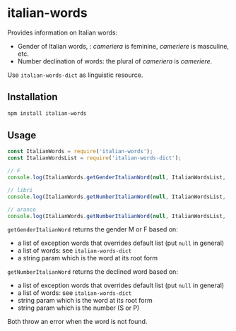# italian-words

Provides information on Italian words:

* Gender of Italian words, : _cameriera_ is feminine, _cameriere_ is masculine, etc.
* Number declination of words: the plural of _cameriera_ is _cameriere_.

Use `italian-words-dict` as linguistic resource.

## Installation 
```sh
npm install italian-words
```

## Usage

```javascript
const ItalianWords = require('italian-words');
const ItalianWordsList = require('italian-words-dict');

// F
console.log(ItalianWords.getGenderItalianWord(null, ItalianWordsList, 'cameriera'));

// libri
console.log(ItalianWords.getNumberItalianWord(null, ItalianWordsList, 'libro', 'P'));

// arance
console.log(ItalianWords.getNumberItalianWord(null, ItalianWordsList, 'arancia', 'P'));
```

`getGenderItalianWord` returns the gender M or F based on:

* a list of exception words that overrides default list (put `null` in general)
* a list of words: see `italian-words-dict`
* a string param which is the word at its root form

`getNumberItalianWord` returns the declined word based on:

* a list of exception words that overrides default list (put `null` in general)
* a list of words: see `italian-words-dict`
* string param which is the word at its root form
* string param which is the number (S or P)

Both throw an error when the word is not found.

